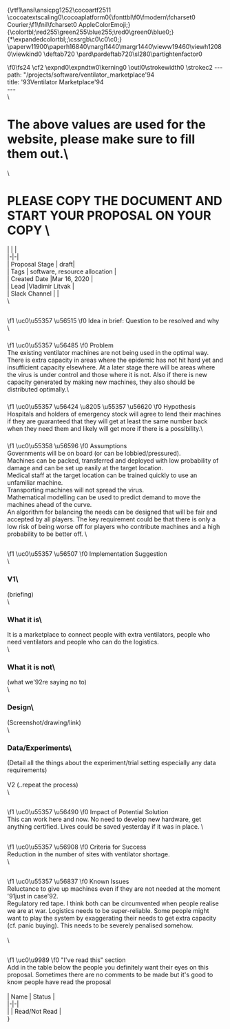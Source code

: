{\rtf1\ansi\ansicpg1252\cocoartf2511
\cocoatextscaling0\cocoaplatform0{\fonttbl\f0\fmodern\fcharset0 Courier;\f1\fnil\fcharset0 AppleColorEmoji;}
{\colortbl;\red255\green255\blue255;\red0\green0\blue0;}
{\*\expandedcolortbl;;\cssrgb\c0\c0\c0;}
\paperw11900\paperh16840\margl1440\margr1440\vieww19460\viewh12080\viewkind0
\deftab720
\pard\pardeftab720\sl280\partightenfactor0

\f0\fs24 \cf2 \expnd0\expndtw0\kerning0
\outl0\strokewidth0 \strokec2 ---\
path: "/projects/software/ventilator_marketplace\'94\
title: \'93Ventilator Marketplace\'94\
---\
\
# The above values are used for the website, please make sure to fill them out.\
\
# PLEASE COPY THE DOCUMENT AND START YOUR PROPOSAL ON YOUR COPY \
| | |\
|-|-|\
| Proposal Stage | draft|\
| Tags           | software, resource allocation |\
| Created Date   |Mar 16, 2020      |\
| Lead           |Vladimir Litvak   |\
| Slack Channel  |      |\
\
## 
\f1 \uc0\u55357 \u56515 
\f0  Idea in brief: Question to be resolved and why\
\
### 
\f1 \uc0\u55357 \u56485 
\f0  Problem\
The existing ventilator machines are not being used in the optimal way. There is extra capacity in areas where the epidemic has not hit hard yet and insufficient capacity elsewhere. At a later stage there will be areas where the virus is under control and those where it is not. Also if there is new capacity generated by making new machines, they also should be distributed optimally.\
### 
\f1 \uc0\u55357 \u56424 \u8205 \u55357 \u56620 
\f0 Hypothesis\
Hospitals and holders of emergency stock will agree to lend their machines if they are guaranteed that they will get at least the same number back when they need them and likely will get more if there is a possibility.\
### 
\f1 \uc0\u55358 \u56596 
\f0  Assumptions\
Governments will be on board (or can be lobbied/pressured).\
Machines can be packed, transferred and deployed with low probability of damage and can be set up easily at the target location.\
Medical staff at the target location can be trained quickly to use an unfamiliar machine. \
Transporting machines will not spread the virus. \
Mathematical modelling can be used to predict demand to move the machines ahead of the curve. \
An algorithm for balancing the needs can be designed that will be fair and accepted by all players. The key requirement could be that there is only a low risk of being worse off for players who contribute machines and a high probability to be better off. \
## 
\f1 \uc0\u55357 \u56507 
\f0 Implementation Suggestion\
\
### V1\
(briefing)\
\
### What it is\
It is a marketplace to connect people with extra ventilators, people who need ventilators and people who can do the logistics. \
\
### What it is not\
(what we\'92re saying no to)\
\
### Design\
(Screenshot/drawing/link)\
\
### Data/Experiments\
(Detail all the things about the experiment/trial setting especially any data requirements)\
\
V2 (..repeat the process)\
\
## 
\f1 \uc0\u55357 \u56490 
\f0  Impact of Potential Solution\
This can work here and now. No need to develop new hardware, get anything certified. Lives could be saved yesterday if it was in place. \
## 
\f1 \uc0\u55357 \u56908 
\f0  Criteria for Success\
Reduction in the number of sites with ventilator shortage. \
\
## 
\f1 \uc0\u55357 \u56837 
\f0  Known Issues\
Reluctance to give up machines even if they are not needed at the moment \'91just in case\'92.\
Regulatory red tape. I think both can be circumvented when people realise we are at war. Logistics needs to be super-reliable. Some people might want to play the system by exaggerating their needs to get extra capacity (cf. panic buying). This needs to be severely penalised somehow. \
\
\
## 
\f1 \uc0\u9989 
\f0  "I've read this" section\
Add in the table below the people you definitely want their eyes on this proposal. Sometimes there are no comments to be made but it's good to know people have read the proposal\
\
| Name | Status |\
|-|-|\
|  |  Read/Not Read    |\
}